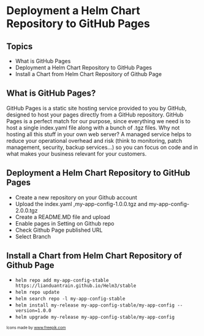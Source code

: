 
# Deployment a Helm Chart Repository to GitHub Pages
## Topics
- What is GitHub Pages  
- Deployment a Helm Chart Repository to GitHub Pages   
- Install a Chart from Helm Chart Repository of Github Page 

## What is GitHub Pages? 
GitHub Pages is a static site hosting service provided to you by GitHub, designed to host your pages directly from a GitHub repository. GitHub Pages is a perfect match for our purpose, since everything we need is to host a single index.yaml file along with a bunch of .tgz files.
Why not hosting all this stuff in your own web server? A managed service helps to reduce your operational overhead and risk (think to monitoring, patch management, security, backup services…) so you can focus on code and in what makes your business relevant for your customers.

## Deployment a Helm Chart Repository to GitHub Pages 
- Create a new repository on your Github account
- Upload the index.yaml ,my-app-config-1.0.0.tgz and my-app-config-2.0.0.tgz
- Create a README.MD file and upload
- Enable pages in Setting on  Github repo
- Check Github Page published URL
- Select Branch
  
## Install a Chart from Helm Chart Repository of Github Page
- `helm repo add my-app-config-stable https://lianduantrain.github.io/Helm3/stable`  
- `helm repo update`  
- `helm search repo -l my-app-config-stable`  
- `helm install my-release my-app-config-stable/my-app-config --version=1.0.0`   
- `helm upgrade my-release my-app-config-stable/my-app-config`   


<font size=1 >Icons made by www.freepik.com</font> 

    